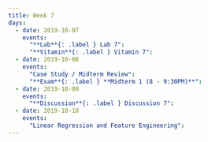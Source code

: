 ```yaml
---
title: Week 7
days:
  - date: 2019-10-07
    events:
      "**Lab**{: .label } Lab 7":
      "**Vitamin**{: .label } Vitamin 7":
  - date: 2019-10-08
    events:
      "Case Study / Midterm Review":
      "**Exam**{: .label } **Midterm 1 (8 - 9:30PM)**":
  - date: 2019-10-09
    events:
      "**Discussion**{: .label } Discussion 7":
  - date: 2019-10-10
    events:
      "Linear Regression and Feature Engineering":
---
```


